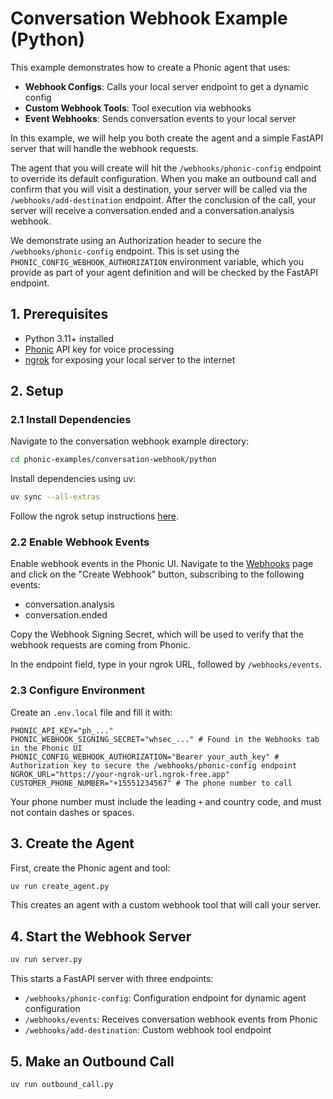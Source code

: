 # Conversation Webhook Example (Python)

This example demonstrates how to create a Phonic agent that uses:

- **Webhook Configs**: Calls your local server endpoint to get a dynamic config
- **Custom Webhook Tools**: Tool execution via webhooks
- **Event Webhooks**: Sends conversation events to your local server

In this example, we will help you both create the agent and a simple FastAPI server that will handle the webhook requests.

The agent that you will create will hit the `/webhooks/phonic-config` endpoint to override its default configuration. When you make an outbound call and confirm that you will visit a destination, your server will be called via the `/webhooks/add-destination` endpoint. After the conclusion of the call, your server will receive a conversation.ended and a conversation.analysis webhook.

We demonstrate using an Authorization header to secure the `/webhooks/phonic-config` endpoint. This is set using the `PHONIC_CONFIG_WEBHOOK_AUTHORIZATION` environment variable, which you provide as part of your agent definition and will be checked by the FastAPI endpoint.

## 1. Prerequisites

- Python 3.11+ installed
- [Phonic](https://phonic.co) API key for voice processing
- [ngrok](https://ngrok.com) for exposing your local server to the internet

## 2. Setup

### 2.1 Install Dependencies

Navigate to the conversation webhook example directory:
```bash
cd phonic-examples/conversation-webhook/python
```

Install dependencies using uv:
```bash
uv sync --all-extras
```

Follow the ngrok setup instructions [here](https://github.com/Phonic-Co/phonic-examples/blob/main/ngrok_tunneling.md).

### 2.2 Enable Webhook Events

Enable webhook events in the Phonic UI. Navigate to the [Webhooks](https://phonic.co/webhooks) page and click on the "Create Webhook" button, subscribing to the following events:

- conversation.analysis
- conversation.ended

Copy the Webhook Signing Secret, which will be used to verify that the webhook requests are coming from Phonic.

In the endpoint field, type in your ngrok URL, followed by `/webhooks/events`.

### 2.3 Configure Environment

Create an `.env.local` file and fill it with:
```dotenv
PHONIC_API_KEY="ph_..."
PHONIC_WEBHOOK_SIGNING_SECRET="whsec_..." # Found in the Webhooks tab in the Phonic UI
PHONIC_CONFIG_WEBHOOK_AUTHORIZATION="Bearer your_auth_key" # Authorization key to secure the /webhooks/phonic-config endpoint
NGROK_URL="https://your-ngrok-url.ngrok-free.app"
CUSTOMER_PHONE_NUMBER="+15551234567" # The phone number to call
```
Your phone number must include the leading `+` and country code, and must not contain dashes or spaces.

## 3. Create the Agent

First, create the Phonic agent and tool:
```bash
uv run create_agent.py
```

This creates an agent with a custom webhook tool that will call your server.

## 4. Start the Webhook Server

```bash
uv run server.py
```

This starts a FastAPI server with three endpoints:

- `/webhooks/phonic-config`: Configuration endpoint for dynamic agent configuration
- `/webhooks/events`: Receives conversation webhook events from Phonic
- `/webhooks/add-destination`: Custom webhook tool endpoint

## 5. Make an Outbound Call

```bash
uv run outbound_call.py
```
